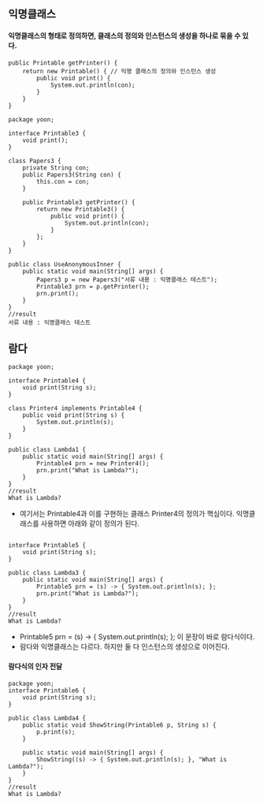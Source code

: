 ## 익명클래스

#### 익명클래스의 형태로 정의하면, 클래스의 정의와 인스턴스의 생성을 하나로 묶을 수 있다.

```
public Printable getPrinter() {
	return new Printable() { // 익명 클래스의 정의와 인스턴스 생성
    	public void print() {
        	System.out.println(con);
        }
    }
}
```

```
package yoon;

interface Printable3 {
    void print();
}

class Papers3 {
    private String con;
    public Papers3(String con) {
        this.con = con;
    }

    public Printable3 getPrinter() {
        return new Printable3() {
            public void print() {
                System.out.println(con);
            }
        };
    }
}

public class UseAnonymousInner {
    public static void main(String[] args) {
        Papers3 p = new Papers3("서류 내용 : 익명클래스 테스트");
        Printable3 prn = p.getPrinter();
        prn.print();
    }
}
//result
서류 내용 : 익명클래스 테스트

```


## 람다

```
package yoon;

interface Printable4 {
    void print(String s);
}

class Printer4 implements Printable4 {
    public void print(String s) {
        System.out.println(s);
    }
}

public class Lambda1 {
    public static void main(String[] args) {
        Printable4 prn = new Printer4();
        prn.print("What is Lambda?");
    }
}
//result
What is Lambda?
```
- 여기서는 Printable4과 이를 구현하는 클래스 Printer4의 정의가 핵심이다. 익명클래스를 사용하면 아래와 같이 정의가 된다.

```

interface Printable5 {
    void print(String s);
}

public class Lambda3 {
    public static void main(String[] args) {
        Printable5 prn = (s) -> { System.out.println(s); };
        prn.print("What is Lambda?");
    }
}
//result
What is Lambda?
```
- Printable5 prn = (s) -> { System.out.println(s); }; 이 문장이 바로 람다식이다. 
- 람다와 익명클래스는 다르다. 하지만 둘 다 인스턴스의 생성으로 이어진다.

#### 람다식의 인자 전달

```
package yoon;
interface Printable6 {
    void print(String s);
}

public class Lambda4 {
    public static void ShowString(Printable6 p, String s) {
        p.print(s);
    }

    public static void main(String[] args) {
        ShowString((s) -> { System.out.println(s); }, "What is Lambda?");
    }
}
//result
What is Lambda?
```
